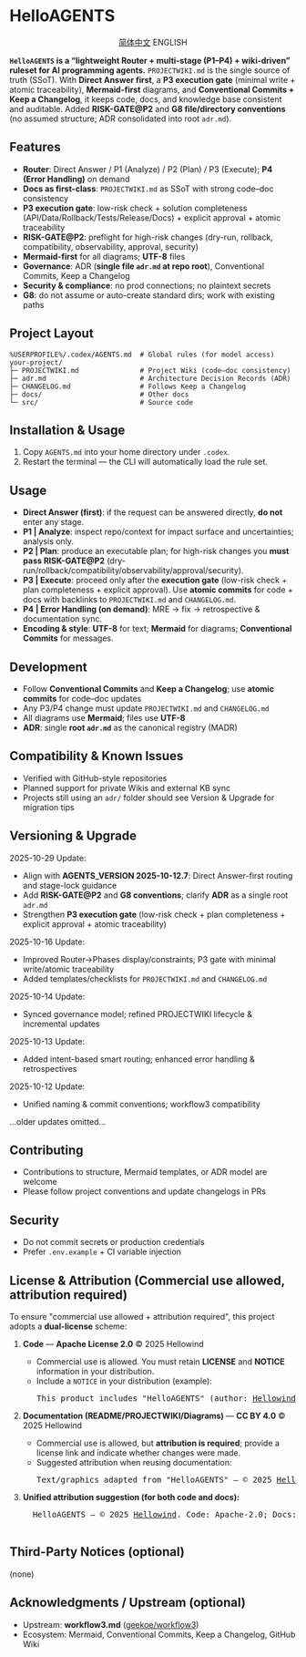 <!-- README_EN.md -->
# HelloAGENTS

<p align="center"><a href="./README.md">简体中文</a>    ENGLISH</p>

**`HelloAGENTS` is a “lightweight Router + multi-stage (P1–P4) + wiki-driven” ruleset for AI programming agents.**
`PROJECTWIKI.md` is the single source of truth (SSoT). With **Direct Answer first**, a **P3 execution gate** (minimal write + atomic traceability), **Mermaid-first** diagrams, and **Conventional Commits + Keep a Changelog**, it keeps code, docs, and knowledge base consistent and auditable. Added **RISK-GATE@P2** and **G8 file/directory conventions** (no assumed structure; ADR consolidated into root `adr.md`).

## Features
- **Router**: Direct Answer / P1 (Analyze) / P2 (Plan) / P3 (Execute); **P4 (Error Handling)** on demand
- **Docs as first-class**: `PROJECTWIKI.md` as SSoT with strong code–doc consistency
- **P3 execution gate**: low-risk check + solution completeness (API/Data/Rollback/Tests/Release/Docs) + explicit approval + atomic traceability
- **RISK-GATE@P2**: preflight for high-risk changes (dry-run, rollback, compatibility, observability, approval, security)
- **Mermaid-first** for all diagrams; **UTF-8** files
- **Governance**: ADR (**single file `adr.md` at repo root**), Conventional Commits, Keep a Changelog
- **Security & compliance**: no prod connections; no plaintext secrets
- **G8**: do not assume or auto-create standard dirs; work with existing paths

## Project Layout
```
%USERPROFILE%/.codex/AGENTS.md  # Global rules (for model access)
your-project/
├─ PROJECTWIKI.md               # Project Wiki (code–doc consistency)
├─ adr.md                       # Architecture Decision Records (ADR)
├─ CHANGELOG.md                 # Follows Keep a Changelog
├─ docs/                        # Other docs
└─ src/                         # Source code
```

## Installation & Usage
1. Copy `AGENTS.md` into your home directory under `.codex`.
2. Restart the terminal — the CLI will automatically load the rule set.

## Usage
- **Direct Answer (first)**: if the request can be answered directly, **do not** enter any stage.
- **P1 | Analyze**: inspect repo/context for impact surface and uncertainties; analysis only.
- **P2 | Plan**: produce an executable plan; for high-risk changes you **must pass RISK-GATE@P2** (dry-run/rollback/compatibility/observability/approval/security).
- **P3 | Execute**: proceed only after the **execution gate** (low-risk check + plan completeness + explicit approval). Use **atomic commits** for code + docs with backlinks to `PROJECTWIKI.md` and `CHANGELOG.md`.
- **P4 | Error Handling (on demand)**: MRE → fix → retrospective & documentation sync.
- **Encoding & style**: **UTF-8** for text; **Mermaid** for diagrams; **Conventional Commits** for messages.

## Development
- Follow **Conventional Commits** and **Keep a Changelog**; use **atomic commits** for code–doc updates
- Any P3/P4 change must update `PROJECTWIKI.md` and `CHANGELOG.md`
- All diagrams use **Mermaid**; files use **UTF-8**
- **ADR**: single **root `adr.md`** as the canonical registry (MADR)

## Compatibility & Known Issues
- Verified with GitHub-style repositories
- Planned support for private Wikis and external KB sync
- Projects still using an `adr/` folder should see Version & Upgrade for migration tips

## Versioning & Upgrade
2025-10-29 Update:
* Align with **AGENTS_VERSION 2025-10-12.7**: Direct Answer-first routing and stage-lock guidance
* Add **RISK-GATE@P2** and **G8 conventions**; clarify **ADR** as a single root `adr.md`
* Strengthen **P3 execution gate** (low-risk check + plan completeness + explicit approval + atomic traceability)

2025-10-16 Update:
* Improved Router→Phases display/constraints; P3 gate with minimal write/atomic traceability
* Added templates/checklists for `PROJECTWIKI.md` and `CHANGELOG.md`

2025-10-14 Update:
* Synced governance model; refined PROJECTWIKI lifecycle & incremental updates

2025-10-13 Update:
* Added intent-based smart routing; enhanced error handling & retrospectives

2025-10-12 Update:
* Unified naming & commit conventions; workflow3 compatibility

…older updates omitted…

## Contributing
- Contributions to structure, Mermaid templates, or ADR model are welcome
- Please follow project conventions and update changelogs in PRs

## Security
- Do not commit secrets or production credentials
- Prefer `.env.example` + CI variable injection

## License & Attribution (**Commercial use allowed, attribution required**)

To ensure "commercial use allowed + attribution required", this project adopts a **dual-license** scheme:

1. **Code** — **Apache License 2.0** © 2025 Hellowind
   - Commercial use is allowed. You must retain **LICENSE** and **NOTICE** information in your distribution.
   - Include a `NOTICE` in your distribution (example):
     <pre>
     This product includes "HelloAGENTS" (author: <a href="https://github.com/hellowind777/helloagents">Hellowind</a>), licensed under the Apache License 2.0.
     </pre>

2. **Documentation (README/PROJECTWIKI/Diagrams)** — **CC BY 4.0** © 2025 Hellowind
   - Commercial use is allowed, but **attribution is required**; provide a license link and indicate whether changes were made.
   - Suggested attribution when reusing documentation:
     <pre>
     Text/graphics adapted from "HelloAGENTS" — © 2025 <a href="https://github.com/hellowind777/helloagents">Hellowind</a>, CC BY 4.0.
     </pre>

3. **Unified attribution suggestion (for both code and docs):**
     <pre>
     HelloAGENTS — © 2025 <a href="https://github.com/hellowind777/helloagents">Hellowind</a>. Code: Apache-2.0; Docs: CC BY 4.0.
     </pre>

## Third-Party Notices (optional)

(none)

## Acknowledgments / Upstream (optional)
- Upstream: **workflow3.md** ([geekoe/workflow3](https://github.com/geekoe/workflow3))
- Ecosystem: Mermaid, Conventional Commits, Keep a Changelog, GitHub Wiki
